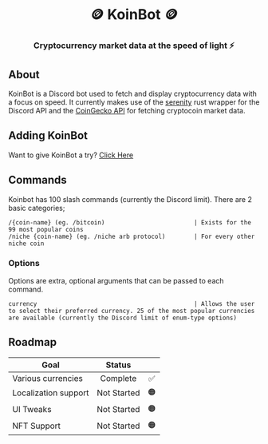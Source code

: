 <div align="center">
  <h1>🪙 KoinBot 🪙</h1>
  <h3>Cryptocurrency market data at the speed of light ⚡️</h3>
</div>

## About

KoinBot is a Discord bot used to fetch and display cryptocurrency data with a focus on speed. It currently makes use of the [serenity](https://github.com/serenity-rs/serenity) rust wrapper for the Discord API and the [CoinGecko API](https://www.coingecko.com/en/api/documentation) for fetching cryptocoin market data.

## Adding KoinBot

Want to give KoinBot a try? [Click Here](https://discord.com/api/oauth2/authorize?client_id=817408196053696542&permissions=2147483648&scope=bot+applications.commands)

## Commands

Koinbot has 100 slash commands (currently the Discord limit). There are 2 basic categories;

```
/{coin-name} (eg. /bitcoin)                         | Exists for the 99 most popular coins
/niche {coin-name} (eg. /niche arb protocol)        | For every other niche coin
```

### Options

Options are extra, optional arguments that can be passed to each command.

```
currency                                            | Allows the user to select their preferred currency. 25 of the most popular currencies are available (currently the Discord limit of enum-type options)
```

## Roadmap

| Goal                 |   Status    |     |
| -------------------- | :---------: | :-: |
| Various currencies   |  Complete   | ✅  |
| Localization support | Not Started | 🟠  |
| UI Tweaks            | Not Started | 🟠  |
| NFT Support          | Not Started | 🟠  |
